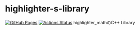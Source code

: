 # highlighter-s-library
[![GitHub Pages](https://img.shields.io/static/v1?label=GitHub+Pages&message=+&color=brightgreen&logo=github)](https://highlighter-math.github.io/highlighter-s-library/) [![Actions Status](https://github.com/highlighter-math/highlighter-s-library/workflows/verify/badge.svg)](https://github.com/highlighter-math/highlighter-s-library/actions)
highlighter_mathのC++ Library
